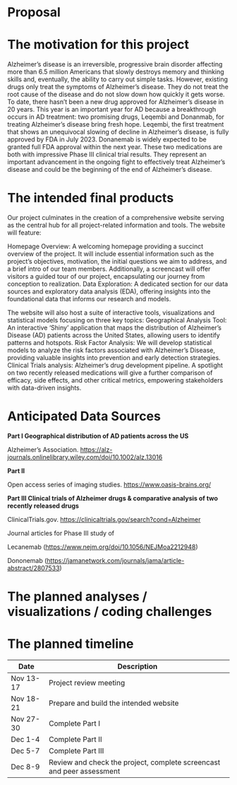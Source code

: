 Proposal
================

# The motivation for this project

Alzheimer’s disease is an irreversible, progressive brain disorder
affecting more than 6.5 million Americans that slowly destroys memory
and thinking skills and, eventually, the ability to carry out simple
tasks. However, existing drugs only treat the symptoms of Alzheimer’s
disease. They do not treat the root cause of the disease and do not slow
down how quickly it gets worse. To date, there hasn’t been a new drug
approved for Alzheimer’s disease in 20 years. This year is an important
year for AD because a breakthrough occurs in AD treatment: two promising
drugs, Leqembi and Donanmab, for treating Alzheimer’s disease bring
fresh hope. Leqembi, the first treatment that shows an unequivocal
slowing of decline in Alzheimer’s disease, is fully approved by FDA in
July 2023. Donanemab is widely expected to be granted full FDA approval
within the next year. These two medications are both with impressive
Phase III clinical trial results. They represent an important
advancement in the ongoing fight to effectively treat Alzheimer’s
disease and could be the beginning of the end of Alzheimer’s disease.

# The intended final products

Our project culminates in the creation of a comprehensive website
serving as the central hub for all project-related information and
tools. The website will feature:

Homepage Overview: A welcoming homepage providing a succinct overview of
the project. It will include essential information such as the project’s
objectives, motivation, the initial questions we aim to address, and a
brief intro of our team members. Additionally, a screencast will offer
visitors a guided tour of our project, encapsulating our journey from
conception to realization. Data Exploration: A dedicated section for our
data sources and exploratory data analysis (EDA), offering insights into
the foundational data that informs our research and models.

The website will also host a suite of interactive tools, visualizations
and statistical models focusing on three key topics: Geographical
Analysis Tool: An interactive ‘Shiny’ application that maps the
distribution of Alzheimer’s Disease (AD) patients across the United
States, allowing users to identify patterns and hotspots. Risk Factor
Analysis: We will develop statistical models to analyze the risk factors
associated with Alzheimer’s Disease, providing valuable insights into
prevention and early detection strategies. Clinical Trials analysis:
Alzheimer’s drug development pipeline. A spotlight on two recently
released medications will give a further comparison of efficacy, side
effects, and other critical metrics, empowering stakeholders with
data-driven insights.

# Anticipated Data Sources

**Part I Geographical distribution of AD patients across the US**

Alzheimer’s Association.
<https://alz-journals.onlinelibrary.wiley.com/doi/10.1002/alz.13016>

**Part II**

Open access series of imaging studies. <https://www.oasis-brains.org/>

**Part III Clinical trials of Alzheimer drugs & comparative analysis of
two recently released drugs**

ClinicalTrials.gov. <https://clinicaltrials.gov/search?cond=Alzheimer>

Journal articles for Phase III study of

Lecanemab (<https://www.nejm.org/doi/10.1056/NEJMoa2212948>)

Dononemab
(<https://jamanetwork.com/journals/jama/article-abstract/2807533>)

# The planned analyses / visualizations / coding challenges

# The planned timeline

| Date      | Description                                                           |
|-----------|-----------------------------------------------------------------------|
| Nov 13-17 | Project review meeting                                                |
| Nov 18-21 | Prepare and build the intended website                                |
| Nov 27-30 | Complete Part I                                                       |
| Dec 1-4   | Complete Part II                                                      |
| Dec 5-7   | Complete Part III                                                     |
| Dec 8-9   | Review and check the project, complete screencast and peer assessment |
